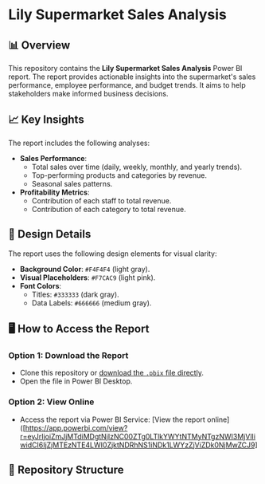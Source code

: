 # Lily Supermarket Sales Analysis

## 📊 Overview
This repository contains the **Lily Supermarket Sales Analysis** Power BI report. The report provides actionable insights into the supermarket's sales performance, employee performance, and budget trends. It aims to help stakeholders make informed business decisions.

## 📈 Key Insights
The report includes the following analyses:
- **Sales Performance**:
  - Total sales over time (daily, weekly, monthly, and yearly trends).
  - Top-performing products and categories by revenue.
  - Seasonal sales patterns.
- **Profitability Metrics**:
  - Contribution of each staff to total revenue.
  - Contribution of each category to total revenue.
## 🎨 Design Details
The report uses the following design elements for visual clarity:
- **Background Color**: `#F4F4F4` (light gray).
- **Visual Placeholders**: `#F7CAC9` (light pink).
- **Font Colors**:
  - Titles: `#333333` (dark gray).
  - Data Labels: `#666666` (medium gray).

## 🖥️ How to Access the Report
### **Option 1: Download the Report**
- Clone this repository or [download the `.pbix` file directly](./Lily_Supermarket_Sales_Analysis.pbix).
- Open the file in Power BI Desktop.

### **Option 2: View Online**
- Access the report via Power BI Service: [View the report online]([https://app.powerbi.com/view?r=eyJrIjoiZmJjMTdiMDgtNjIzNC00ZTg0LTlkYWYtNTMyNTgzNWI3MjVlIiwidCI6IjZjMTEzNTE4LWI0ZjktNDRhNS1iNDk1LWYzZjViZDk0NjMwZCJ9]

## 📂 Repository Structure
